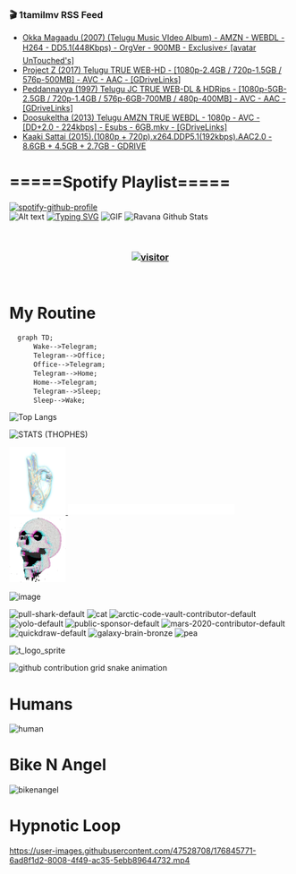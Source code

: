 ### 🎬 1tamilmv RSS Feed

<!-- BLOG-POST-LIST:START -->
- [Okka Magaadu &lpar;2007&rpar; &lpar;Telugu Music VIdeo Album&rpar; - AMZN - WEBDL - H264 - DD5.1&lpar;448Kbps&rpar; - OrgVer - 900MB - Exclusive⚡️ [avatar UnTouched&#39;s]](https://www.1tamilmv.pics/index.php?/forums/topic/167287-okka-magaadu-2007-telugu-music-video-album-amzn-webdl-h264-dd51448kbps-orgver-900mb-exclusive%E2%9A%A1%EF%B8%8F-avatar-untoucheds/&do=findComment&comment=333362)
- [Project Z &lpar;2017&rpar; Telugu TRUE WEB-HD - [1080p-2.4GB / 720p-1.5GB / 576p-500MB] - AVC - AAC - [GDriveLinks]](https://www.1tamilmv.pics/index.php?/forums/topic/167286-project-z-2017-telugu-true-web-hd-1080p-24gb-720p-15gb-576p-500mb-avc-aac-gdrivelinks/&do=findComment&comment=333361)
- [Peddannayya &lpar;1997&rpar; Telugu JC TRUE WEB-DL &amp; HDRips - [1080p-5GB-2.5GB / 720p-1.4GB / 576p-6GB-700MB / 480p-400MB] - AVC - AAC - [GDriveLinks]](https://www.1tamilmv.pics/index.php?/forums/topic/167285-peddannayya-1997-telugu-jc-true-web-dl-hdrips-1080p-5gb-25gb-720p-14gb-576p-6gb-700mb-480p-400mb-avc-aac-gdrivelinks/&do=findComment&comment=333360)
- [Doosukeltha &lpar;2013&rpar; Telugu AMZN TRUE WEBDL - 1080p - AVC - [DD+2.0 - 224kbps] - Esubs - 6GB.mkv - [GDriveLinks]](https://www.1tamilmv.pics/index.php?/forums/topic/167284-doosukeltha-2013-telugu-amzn-true-webdl-1080p-avc-dd20-224kbps-esubs-6gbmkv-gdrivelinks/&do=findComment&comment=333359)
- [Kaaki Sattai &lpar;2015&rpar;.&lpar;1080p + 720p&rpar;.x264.DDP5.1&lpar;192kbps&rpar;.AAC2.0 - 8.6GB + 4.5GB + 2.7GB - GDRIVE](https://www.1tamilmv.pics/index.php?/forums/topic/156742-kaaki-sattai-20151080p-720px264ddp51192kbpsaac20-86gb-45gb-27gb-gdrive/&do=findComment&comment=333358)
<!-- BLOG-POST-LIST:END -->

# =====Spotify Playlist=====
[![spotify-github-profile](https://spotify-github-profile.vercel.app/api/view?uid=31rfzgmuvvewegdlxvlev4ynz4vu&cover_image=true&theme=default&bar_color=53b14f&bar_color_cover=true)](https://ravana69.github.io/rss)
</br>
![Alt text](https://spotify-recently-played-readme.vercel.app/api?user=31rfzgmuvvewegdlxvlev4ynz4vu)
[![Typing SVG](https://readme-typing-svg.herokuapp.com?color=%2336BCF7&center=true&vCenter=true&multiline=true&height=81&lines=I+AM+RAVANA;CONTACT+ME+ON+TELEGRAM%3A+%40R4V4N4)](https://git.io/typing-svg)
<img align="centre" height="400px" width="490px" alt="GIF" src="https://github.com/ravana69/ravana69/blob/master/rvm.gif" />
![Ravana Github Stats](https://github-readme-stats.vercel.app/api?username=ravana69&&show_icons=true&theme=radical)

<br />
<h3 align="center"> <a href="https://t.me/r4v4n4"><img src="https://profile-counter.glitch.me/ravana69/count.svg" alt="visitor" width="600"></a> </h3>
</br>

<H1>My Routine</H1>

```mermaid
  graph TD;
      Wake-->Telegram;
      Telegram-->Office;
      Office-->Telegram;
      Telegram-->Home;
      Home-->Telegram;
      Telegram-->Sleep;
      Sleep-->Wake;
```
![Top Langs](https://github-readme-stats.vercel.app/api/top-langs/?username=ravana69&&show_icons=true&theme=radical)

![STATS (THOPHES)](https://github-profile-trophy.vercel.app/?username=ravana69&theme=gruvbox&margin-w=10&margin-h=15&column=8)
<br />
<p align="left">
    <a href="#">
        <img width="20%" src="./assets/images/hand.gif" alt="" />
    </a>
    <a href="#">
        <img width="59%" src="./assets/images/spacer.png" alt="" >
    </a>
    <a href="#">
        <img width="20%" src="./assets/images/skull.gif" alt="" />
    </a>
</p>


![image](https://user-images.githubusercontent.com/47528708/175298537-0623dc00-7b1a-4ec1-b5b1-71768763a234.png)

<img width="148" alt="pull-shark-default" src="https://user-images.githubusercontent.com/47528708/176419715-70981865-4dc6-489a-8a1a-06842db67b15.gif"> <img width="148" alt="cat" src="https://user-images.githubusercontent.com/47528708/179149594-60701d0e-e626-415f-9958-80736351eadd.gif"> <img width="148" alt="arctic-code-vault-contributor-default" src="https://user-images.githubusercontent.com/47528708/175267501-e1fbbb8f-c2b2-4882-b865-2ac4debef26c.png"> <img width="148" alt="yolo-default" src="https://user-images.githubusercontent.com/47528708/175267654-281a1880-1129-4b7b-bf2f-de5dd2bc5afa.png"> <img width="148" alt="public-sponsor-default" src="https://user-images.githubusercontent.com/47528708/175268448-2e78cc75-fb25-4d76-bd22-7df520446b45.png"> <img width="148" alt="mars-2020-contributor-default" src="https://user-images.githubusercontent.com/47528708/175268475-de6d987a-3be9-4353-86a5-23b422559355.png"> <img width="148" alt="quickdraw-default" src="https://user-images.githubusercontent.com/47528708/179148665-33e7c2c8-5d95-413e-8b25-6862820a5fe7.png"> <img width="148" alt="galaxy-brain-bronze" src="https://user-images.githubusercontent.com/47528708/176419717-e2fdca8b-0fdc-47dd-9511-a7ff52178a33.gif"> <img width="148" alt="pea" src="https://user-images.githubusercontent.com/47528708/179149608-800ce6e1-7d24-4bfe-8e84-5628e6d5497d.gif">

![t_logo_sprite](https://user-images.githubusercontent.com/47528708/175293007-21ff1792-1fca-4be3-bcae-12fdc3aa414f.svg)

![github contribution grid snake animation](https://raw.githubusercontent.com/ravana69/ravana69/output/github-contribution-grid-snake-dark.svg#gh-dark-mode-only)

# Humans
<img width="170" alt="human" src="https://user-images.githubusercontent.com/47528708/176413829-c142d478-1c96-4c3c-a2a4-2dd35374c335.gif">

# Bike N Angel
<img width="170" alt="bikenangel" src="https://user-images.githubusercontent.com/47528708/176616968-3a44f91e-8016-477c-9bb5-c4689a1adbee.gif">

# Hypnotic Loop

https://user-images.githubusercontent.com/47528708/176845771-6ad8f1d2-8008-4f49-ac35-5ebb89644732.mp4

